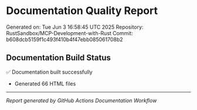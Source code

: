 # Documentation Quality Report

Generated on: Tue Jun  3 16:58:45 UTC 2025
Repository: RustSandbox/MCP-Development-with-Rust
Commit: b608dcb5159f1c493f410b4f47ebb085061708b2

## Documentation Build Status
✅ Documentation built successfully
- Generated 66 HTML files

---
*Report generated by GitHub Actions Documentation Workflow*
